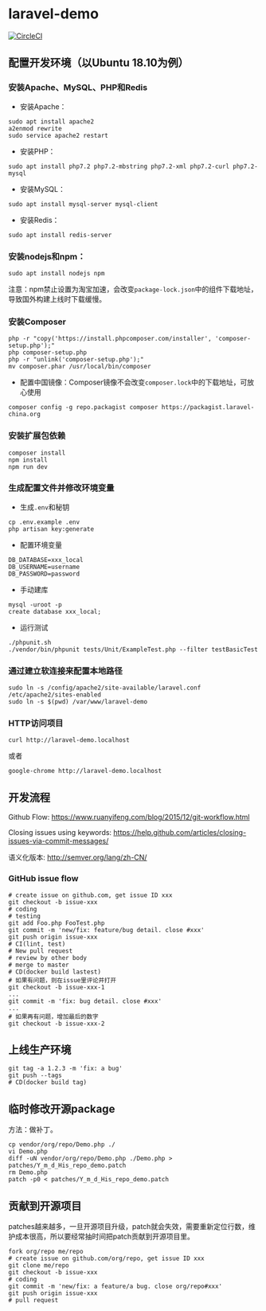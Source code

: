 # laravel-demo

[![CircleCI](https://circleci.com/gh/stonecutter/laravel-demo.svg?style=svg)](https://circleci.com/gh/stonecutter/laravel-demo)

## 配置开发环境（以Ubuntu 18.10为例）

### 安装Apache、MySQL、PHP和Redis

- 安装Apache：

```
sudo apt install apache2
a2enmod rewrite
sudo service apache2 restart
```

- 安装PHP：

```
sudo apt install php7.2 php7.2-mbstring php7.2-xml php7.2-curl php7.2-mysql
```

- 安装MySQL：

```
sudo apt install mysql-server mysql-client
```

- 安装Redis：

```
sudo apt install redis-server
```

### 安装nodejs和npm：

```
sudo apt install nodejs npm
```

注意：npm禁止设置为淘宝加速，会改变`package-lock.json`中的组件下载地址，导致国外构建上线时下载缓慢。  

### 安装Composer

```
php -r "copy('https://install.phpcomposer.com/installer', 'composer-setup.php');"
php composer-setup.php
php -r "unlink('composer-setup.php');"
mv composer.phar /usr/local/bin/composer
```

- 配置中国镜像：Composer镜像不会改变`composer.lock`中的下载地址，可放心使用

```
composer config -g repo.packagist composer https://packagist.laravel-china.org
```

### 安装扩展包依赖

```
composer install
npm install
npm run dev
```

### 生成配置文件并修改环境变量

- 生成`.env`和秘钥

```
cp .env.example .env
php artisan key:generate
```

- 配置环境变量

```
DB_DATABASE=xxx_local
DB_USERNAME=username
DB_PASSWORD=password
```

- 手动建库

```
mysql -uroot -p
create database xxx_local;
```

- 运行测试

```
./phpunit.sh
./vendor/bin/phpunit tests/Unit/ExampleTest.php --filter testBasicTest
```

### 通过建立软连接来配置本地路径

```
sudo ln -s /config/apache2/site-available/laravel.conf /etc/apache2/sites-enabled
sudo ln -s $(pwd) /var/www/laravel-demo
```

### HTTP访问项目

```
curl http://laravel-demo.localhost
```

或者

```
google-chrome http://laravel-demo.localhost
```

## 开发流程

Github Flow: https://www.ruanyifeng.com/blog/2015/12/git-workflow.html

Closing issues using keywords: https://help.github.com/articles/closing-issues-via-commit-messages/

语义化版本: http://semver.org/lang/zh-CN/

### GitHub issue flow

```
# create issue on github.com, get issue ID xxx
git checkout -b issue-xxx
# coding
# testing
git add Foo.php FooTest.php
git commit -m 'new/fix: feature/bug detail. close #xxx'
git push origin issue-xxx
# CI(lint, test)
# New pull request
# review by other body
# merge to master
# CD(docker build lastest)
# 如果有问题，则在issue里评论并打开
git checkout -b issue-xxx-1
...
git commit -m 'fix: bug detail. close #xxx'
...
# 如果再有问题，增加最后的数字
git checkout -b issue-xxx-2
```

## 上线生产环境

```
git tag -a 1.2.3 -m 'fix: a bug'
git push --tags
# CD(docker build tag)
```

## 临时修改开源package

方法：做补丁。

```
cp vendor/org/repo/Demo.php ./
vi Demo.php
diff -uN vendor/org/repo/Demo.php ./Demo.php > patches/Y_m_d_His_repo_demo.patch
rm Demo.php
patch -p0 < patches/Y_m_d_His_repo_demo.patch
```

## 贡献到开源项目

patches越来越多，一旦开源项目升级，patch就会失效，需要重新定位行数，维护成本很高，所以要经常抽时间把patch贡献到开源项目里。

```
fork org/repo me/repo
# create issue on github.com/org/repo, get issue ID xxx
git clone me/repo
git checkout -b issue-xxx
# coding
git commit -m 'new/fix: a feature/a bug. close org/repo#xxx'
git push origin issue-xxx
# pull request
```
